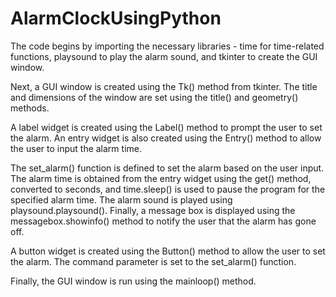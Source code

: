 # AlarmClockUsingPython
The code begins by importing the necessary libraries - time for time-related functions, playsound to play the alarm sound, and tkinter to create the GUI window.

Next, a GUI window is created using the Tk() method from tkinter. The title and dimensions of the window are set using the title() and geometry() methods.

A label widget is created using the Label() method to prompt the user to set the alarm. An entry widget is also created using the Entry() method to allow the user to input the alarm time.

The set_alarm() function is defined to set the alarm based on the user input. The alarm time is obtained from the entry widget using the get() method, converted to seconds, and time.sleep() is used to pause the program for the specified alarm time. The alarm sound is played using playsound.playsound(). Finally, a message box is displayed using the messagebox.showinfo() method to notify the user that the alarm has gone off.

A button widget is created using the Button() method to allow the user to set the alarm. The command parameter is set to the set_alarm() function.

Finally, the GUI window is run using the mainloop() method.
